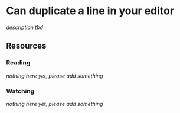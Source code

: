 # Can duplicate a line in your editor
_description tbd_
## Resources
### Reading
_nothing here yet, please add something_
### Watching
_nothing here yet, please add something_
